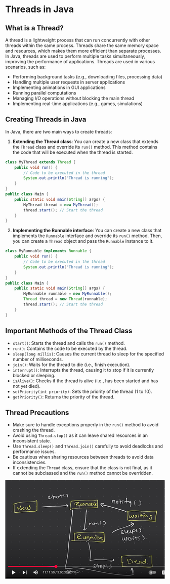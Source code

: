 # Threads in Java

## What is a Thread?
A thread is a lightweight process that can run concurrently with other threads within the same process. Threads share the same memory space and resources, which makes them more efficient than separate processes. In Java, threads are used to perform multiple tasks simultaneously, improving the performance of applications.
Threads are used in various scenarios, such as:
- Performing background tasks (e.g., downloading files, processing data)
- Handling multiple user requests in server applications
- Implementing animations in GUI applications
- Running parallel computations
- Managing I/O operations without blocking the main thread
- Implementing real-time applications (e.g., games, simulations)

## Creating Threads in Java
In Java, there are two main ways to create threads:
1. **Extending the Thread class**: You can create a new class that extends the `Thread` class and override its `run()` method. This method contains the code that will be executed when the thread is started.

```java
class MyThread extends Thread {
    public void run() {
        // Code to be executed in the thread
        System.out.println("Thread is running");
    }
}
public class Main {
    public static void main(String[] args) {
        MyThread thread = new MyThread();
        thread.start(); // Start the thread
    }
}
```
2. **Implementing the Runnable interface**: You can create a new class that implements the `Runnable` interface and override its `run()` method. Then, you can create a `Thread` object and pass the `Runnable` instance to it.

```java
class MyRunnable implements Runnable {
    public void run() {
        // Code to be executed in the thread
        System.out.println("Thread is running");
    }
}
public class Main {
    public static void main(String[] args) {
        MyRunnable runnable = new MyRunnable();
        Thread thread = new Thread(runnable);
        thread.start(); // Start the thread
    }
}
```

## Important Methods of the Thread Class
- `start()`: Starts the thread and calls the `run()` method.
- `run()`: Contains the code to be executed by the thread.
- `sleep(long millis)`: Causes the current thread to sleep for the specified number of milliseconds.
- `join()`: Waits for the thread to die (i.e., finish execution).
- `interrupt()`: Interrupts the thread, causing it to stop if it is currently blocked or sleeping.
- `isAlive()`: Checks if the thread is alive (i.e., has been started and has not yet died).
- `setPriority(int priority)`: Sets the priority of the thread (1 to 10).
- `getPriority()`: Returns the priority of the thread.

## Thread Precautions
- Make sure to handle exceptions properly in the `run()` method to avoid crashing the thread.
- Avoid using `Thread.stop()` as it can leave shared resources in an inconsistent state.
- Use `Thread.sleep()` and `Thread.join()` carefully to avoid deadlocks and performance issues.
- Be cautious when sharing resources between threads to avoid data inconsistencies.
- If extending the `Thread` class, ensure that the class is not final, as it cannot be subclassed and the `run()` method cannot be overridden.

![alt text](image.png)